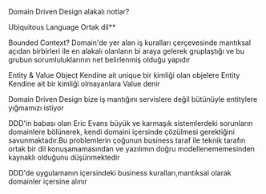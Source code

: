 

Domain Driven Design alakalı notlar?

Ubiquitous Language
Ortak dil**


Bounded Context?
Domain'de yer alan iş kuralları çerçevesinde mantıksal açıdan birbirleri ile en alakalı olanların bi araya gelerek gruplaştığı
ve bu grubun sorumluluklarının net belirlenmiş olduğu yapıdır


Entity & Value Object
Kendine ait unique bir kimliği olan objelere Entity
Kendine ait bir kimliği olmayanlara Value denir


Domain Driven Design bize iş mantığını servislere değil bütünüyle entitylere yığmamızı istiyor


DDD'in babası olan Eric Evans büyük ve karmaşık sistemlerdeki sorunların domainlere bölünerek,
kendi domaini içersinde çözülmesi gerektiğini savunmaktadır.Bu problemlerin çoğunun business taraf
ile teknik tarafın ortak bir dil konuşamamasından ve yazılımın doğru modellenememesinden kaynaklı
olduğunu düşünmektedir

DDD'de uygulamanın içersindeki business kuralları,mantıksal olarak domainler içersine alınır